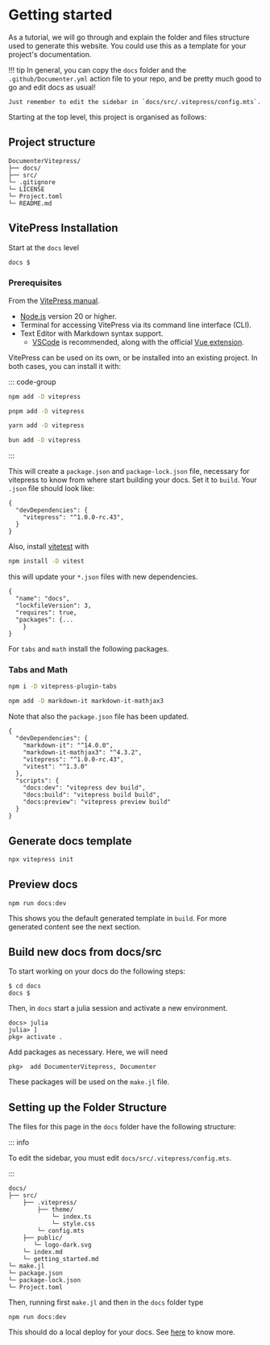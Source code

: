 # Getting started

As a tutorial, we will go through and explain the folder and files structure used to generate this website. You could use this as a template for your project's documentation.

!!! tip
    In general, you can copy the `docs` folder and the `.github/Documenter.yml` action file to your repo, and be pretty much good to go and edit docs as usual! 
    
    Just remember to edit the sidebar in `docs/src/.vitepress/config.mts`.

Starting at the top level, this project is organised as follows:

## Project structure

```
DocumenterVitepress/
├── docs/
├── src/
└─ .gitignore
└─ LICENSE
└─ Project.toml
└─ README.md
```

## VitePress Installation

Start at the `docs` level

```sh
docs $
```

### Prerequisites

From the [VitePress manual](https://vitepress.dev/guide/getting-started#installation).

- [Node.js](https://nodejs.org/en) version 20 or higher.
- Terminal for accessing VitePress via its command line interface (CLI).
- Text Editor with Markdown syntax support.
    - [VSCode](https://code.visualstudio.com) is recommended, along with the official [Vue extension](https://marketplace.visualstudio.com/items?itemName=Vue.volar).

VitePress can be used on its own, or be installed into an existing project. In both cases, you can install it with:

::: code-group

```sh [npm]
npm add -D vitepress
```

```sh [pnpm]
pnpm add -D vitepress
```

```sh [yarn]
yarn add -D vitepress
```

```sh [bun]
bun add -D vitepress
```

:::


This will create a `package.json` and `package-lock.json` file, necessary for vitepress to know from where start building your docs. Set it to `build`. Your `.json` file should look like:

```
{
  "devDependencies": {
    "vitepress": "^1.0.0-rc.43",
  }
}
```


Also, install [vitetest](https://vitest.dev/guide/#adding-vitest-to-your-project) with

```sh [vitetest]
npm install -D vitest
```

this will update your `*.json` files with new dependencies. 

```
{
  "name": "docs",
  "lockfileVersion": 3,
  "requires": true,
  "packages": {...
    }
}
```

For `tabs` and `math` install the following packages.

### Tabs and Math

```sh
npm i -D vitepress-plugin-tabs
```

```sh
npm add -D markdown-it markdown-it-mathjax3
```

Note that also the `package.json` file has been updated.

```
{
  "devDependencies": {
    "markdown-it": "^14.0.0",
    "markdown-it-mathjax3": "^4.3.2",
    "vitepress": "^1.0.0-rc.43",
    "vitest": "^1.3.0"
  },
  "scripts": {
    "docs:dev": "vitepress dev build",
    "docs:build": "vitepress build build",
    "docs:preview": "vitepress preview build"
  }
}
```


## Generate docs template

```sh [vitepress]
npx vitepress init
```

## Preview docs

```shell
npm run docs:dev
```

This shows you the default generated template in `build`. For more generated content see the next section. 

## Build new docs from docs/src

To start working on your docs do the following steps:

```shell
$ cd docs
docs $
```

Then, in `docs` start a julia session and activate a new environment.

```shell
docs> julia
julia> ]
pkg> activate .
```

Add packages as necessary. Here, we will need


```shell
pkg>  add DocumenterVitepress, Documenter
```
These packages will be used on the `make.jl` file.

## Setting up the Folder Structure
The files for this page in the `docs` folder have the following structure:

::: info

To edit the sidebar, you must edit `docs/src/.vitepress/config.mts`.

:::

```
docs/
├── src/
    ├── .vitepress/
        ├── theme/
            └─ index.ts
            └─ style.css
        └─ config.mts
    ├── public/
       └─ logo-dark.svg
    └─ index.md
    └─ getting_started.md
└─ make.jl
└─ package.json
└─ package-lock.json
└─ Project.toml
```

Then, running first `make.jl` and then in the `docs` folder type

```shell
npm run docs:dev
```


This should do a local deploy for your docs. See [here](https://vitepress.dev/guide/getting-started#up-and-running) to know more.
